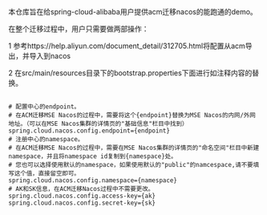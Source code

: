 
本仓库旨在给spring-cloud-alibaba用户提供acm迁移nacos的能跑通的demo。

在整个迁移过程中，用户只需要做两部操作：

1 参考https://help.aliyun.com/document_detail/312705.html将配置从acm导出，并导入到nacos

2 在src/main/resources目录下的bootstrap.properties下面进行如注释内容的替换。

```

# 配置中心的endpoint。
# 在ACM迁移MSE Nacos的过程中，需要将这个{endpoint}替换为MSE Nacos的内网/外网地址。（可以在MSE Nacos集群的详情页的"基础信息"栏目中找到）
spring.cloud.nacos.config.endpoint={endpoint}
# 注册中心的namespace。
# 在ACM迁移MSE Nacos的过程中，需要在MSE Nacos集群的详情页的"命名空间"栏目中新建namespace，并且将namespace id复制到{namespace}处。
# 您也可以选择使用默认的namespace，如果使用默认的"public"的namcespace,请不要填写这个值，直接留空即可。
spring.cloud.nacos.config.namespace={namespace}
# AK和SK信息，在ACM迁移Nacos过程中不需要更改。
spring.cloud.nacos.config.access-key={ak}
spring.cloud.nacos.config.secret-key={sk}

```
